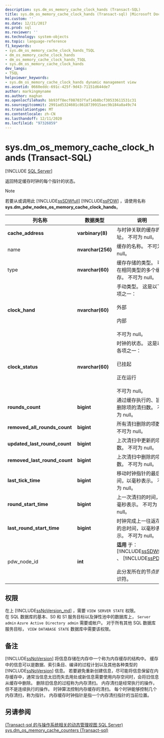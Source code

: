 ```yaml
---
description: sys.dm_os_memory_cache_clock_hands (Transact-SQL)
title: sys.dm_os_memory_cache_clock_hands (Transact-sql) |Microsoft Docs
ms.custom: ''
ms.date: 12/21/2017
ms.prod: sql
ms.reviewer: ''
ms.technology: system-objects
ms.topic: language-reference
f1_keywords:
- sys.dm_os_memory_cache_clock_hands_TSQL
- dm_os_memory_cache_clock_hands
- dm_os_memory_cache_clock_hands_TSQL
- sys.dm_os_memory_cache_clock_hands
dev_langs:
- TSQL
helpviewer_keywords:
- sys.dm_os_memory_cache_clock_hands dynamic management view
ms.assetid: 0660eddc-691c-425f-9d43-71151d644de7
author: markingmyname
ms.author: maghan
ms.openlocfilehash: bb93ff8ecf087037faf14b8bcf30533611531c31
ms.sourcegitcommit: 2991ad5324601c8618739915aec9b184a8a49c74
ms.translationtype: MT
ms.contentlocale: zh-CN
ms.lasthandoff: 12/11/2020
ms.locfileid: "97326859"
---
```

# <a name="sysdm_os_memory_cache_clock_hands-transact-sql"></a>sys.dm_os_memory_cache_clock_hands (Transact-SQL)
[!INCLUDE [SQL Server](../../includes/applies-to-version/sqlserver.md)]

  返回特定缓存时钟的每个指针的状态。  
  
> [!NOTE]  
>  若要从或调用此 [!INCLUDE[ssSDWfull](../../includes/sssdwfull-md.md)] [!INCLUDE[ssPDW](../../includes/sspdw-md.md)] ，请使用名称 **sys.dm_pdw_nodes_os_memory_cache_clock_hands**。  
  
|列名称|数据类型|说明|  
|-----------------|---------------|-----------------|  
|**cache_address**|**varbinary(8)**|与时钟关联的缓存的地址。 不可为 null。|  
|name|**nvarchar(256)**|缓存的名称。 不可为 null。|  
|type|**nvarchar(60)**|缓存存储的类型。 可存在相同类型的多个缓存。 不可为 null。|  
|**clock_hand**|**nvarchar(60)**|手动类型。 这是以下各项之一：<br /><br /> 外部<br /><br /> 内部<br /><br /> 不可为 null。|  
|**clock_status**|**nvarchar(60)**|时钟的状态。 这是以下各项之一：<br /><br /> 已挂起<br /><br /> 正在运行<br /><br /> 不可为 null。|  
|**rounds_count**|**bigint**|通过缓存执行的、旨在删除项的清扫数。 不可为 null。|  
|**removed_all_rounds_count**|**bigint**|所有清扫删除的项数。 不可为 null。|  
|**updated_last_round_count**|**bigint**|上次清扫中更新的项数。 不可为 null。|  
|**removed_last_round_count**|**bigint**|上次清扫中删除的项数。 不可为 null。|  
|**last_tick_time**|**bigint**|移动时钟指针的最后时间，以毫秒表示。 不可为 null。|  
|**round_start_time**|**bigint**|上一次清扫的时间，以毫秒表示。 不可为 null。|  
|**last_round_start_time**|**bigint**|时钟完成上一往返花费的总时间，以毫秒表示。 不可为 null。|  
|pdw_node_id|**int**|**适用** 于： [!INCLUDE[ssSDWfull](../../includes/sssdwfull-md.md)] 、 [!INCLUDE[ssPDW](../../includes/sspdw-md.md)]<br /><br /> 此分发所在的节点的标识符。|  
  
## <a name="permissions"></a>权限  

在上 [!INCLUDE[ssNoVersion_md](../../includes/ssnoversion-md.md)] ，需要 `VIEW SERVER STATE` 权限。   
在 SQL 数据库的基本、S0 和 S1 服务目标以及弹性池中的数据库上， `Server admin` `Azure Active Directory admin` 需要或帐户。 对于所有其他 SQL 数据库服务目标， `VIEW DATABASE STATE` 数据库中需要该权限。   
  
## <a name="remarks"></a>备注  
 [!INCLUDE[ssNoVersion](../../includes/ssnoversion-md.md)] 将信息存储在内存中一个称为内存缓存的结构中。 缓存中的信息可以是数据、索引条目、编译的过程计划以及其他各种类型的 [!INCLUDE[ssNoVersion](../../includes/ssnoversion-md.md)] 信息。 若要避免重新创建信息，尽可能将信息保留在内存缓存中，通常当信息太旧而失去用处或新信息需要使用内存空间时，会将旧信息从缓存中删除。 删除旧信息的过程称为内存清扫。 内存清扫是经常执行的操作，但不是连续执行的操作。 时钟算法控制内存缓存的清扫。 每个时钟能够控制几个内存清扫，称为指针。 内存缓存时钟指针是指一个内存清扫指针的当前位置。  

## <a name="see-also"></a>另请参阅  
 [&#40;Transact-sql 的与操作系统相关的动态管理视图 SQL Server&#41;](../../relational-databases/system-dynamic-management-views/sql-server-operating-system-related-dynamic-management-views-transact-sql.md)    
 [sys.dm_os_memory_cache_counters &#40;Transact-sql&#41;](../../relational-databases/system-dynamic-management-views/sys-dm-os-memory-cache-counters-transact-sql.md)
  

